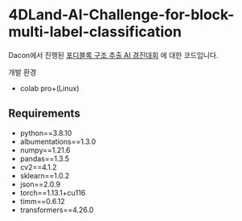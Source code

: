 # 4DLand-AI-Challenge-for-block-multi-label-classification
Dacon에서 진행된 [포디블록 구조 추출 AI 경진대회](https://dacon.io/competitions/official/236046/overview/description)
에 대한 코드입니다.

개발 환경 
* colab pro+(Linux)

## Requirements
* python==3.8.10
* albumentations==1.3.0
* numpy==1.21.6
* pandas==1.3.5
* cv2==4.1.2
* sklearn==1.0.2
* json==2.0.9
* torch==1.13.1+cu116
* timm==0.6.12
* transformers==4.26.0
